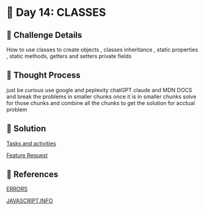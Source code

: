 # 🌟 Day 14: CLASSES

## 📜 Challenge Details

How to use classes to create objects , classes inheritance , static properties , static methods, getters and setters private fields 

## 📝 Thought Process

just be curious use google and peplexity chatGPT claude and MDN DOCS and break the problems in smaller chunks once it is in smaller chunks solve for those chunks and combine all the chunks to get the solution for acctual problem

## 🔎 Solution

[Tasks and activities](https://github.com/SURENDRA-BABU-VUNNAM/JavaScript-30-Day-challenge/tree/main/14_Day_14_classes/01_tasks_and_activities)

[Feature Request](https://github.com/SURENDRA-BABU-VUNNAM/JavaScript-30-Day-challenge/tree/main/14_Day_14_classes/02_feature_request)

## 🔗 References

[ERRORS](https://www.perplexity.ai/search/help-me-to-define-and-use-clas-XggyYlQlQ_2oriAk3aDbnQ)

[JAVASCRIPT.INFO](https://javascript.info/)